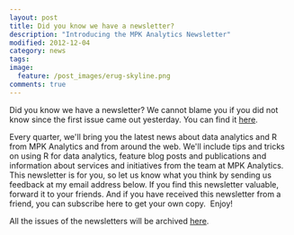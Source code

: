 ```yaml
---
layout: post
title: Did you know we have a newsletter?
description: "Introducing the MPK Analytics Newsletter"
modified: 2012-12-04
category: news
tags:
image:
  feature: /post_images/erug-skyline.png
comments: true  
---
```

Did you know we have a newsletter? We cannot blame you if you did not know since the first issue came out yesterday. You can find it <a href="http://us5.campaign-archive2.com/?u=7ee452410af66285cb3097b5d&amp;id=105fce0512&amp;e=8e2c39bef1">here</a>.

Every quarter, we'll bring you the latest news about data analytics and R from MPK Analytics and from around the web. We'll include tips and tricks on using R for data analytics, feature blog posts and publications and information about services and initiatives from the team at MPK Analytics. This newsletter is for you, so let us know what you think by sending us feedback at my email address below. If you find this newsletter valuable, forward it to your friends. And if you have received this newsletter from a friend, you can subscribe here to get your own copy.  Enjoy!

All the issues of the newsletters will be archived <a href="http://mpkanalytics.com/newsletters/">here</a>.
